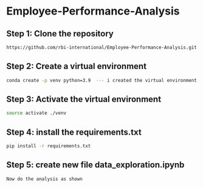 # Employee-Performance-Analysis

## Step 1: Clone the repository

```bash
https://github.com/rbi-international/Employee-Performance-Analysis.git ---- here use the repository which you just created
```

## Step 2: Create a virtual environment

```bash
conda create -p venv python=3.9  --- i created the virtual environment in the directory itself
```

## Step 3: Activate the virtual environment 

```bash
source activate ./venv
```

## Step 4: install the requirements.txt
```bash
pip install -r requirements.txt
```

## Step 5: create new file data_exploration.ipynb
```bash
Now do the analysis as shown
```
